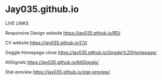 # Jay035.github.io

LIVE LINKS

Responsive Design website
https://jay035.github.io/RD/

CV website
https://jay035.github.io/CV/

Goggle Homepage clone
https://jay035.github.io/Goggle%20Homepage/

AltSignals 
https://jay035.github.io/AltSignals/

Stat-preview
https://jay035.github.io/stat-preview/
